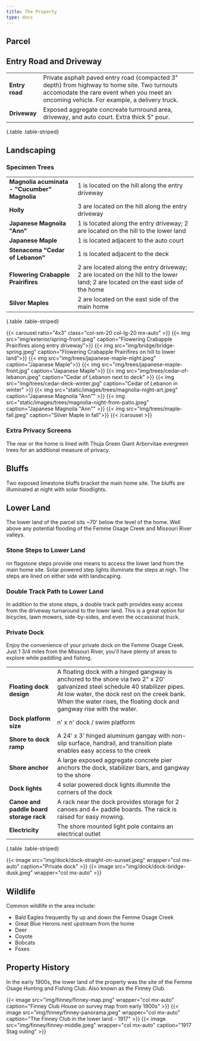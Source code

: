 ```yaml
---
title: The Property
type: docs
---
```


## Parcel


## Entry Road and Driveway

| | |
|-|-|
|**Entry road**|Private asphalt paved entry road (compacted 3" depth) from highway to home site. Two turnouts accomodate the rare event when you meet an oncoming vehicle. For example, a delivery truck.|
|**Driveway**|Exposed aggregate concreate turnround area, driveway, and auto court. Extra thick 5" pour.|
{.table .table-striped}

## Landscaping

### Specimen Trees

| | |
|-|-|
|**Magnolia acuminata - "Cucumber" Magnolia**|1 is located on the hill along the entry driveway|
|**Holly**|3 are located on the hill along the entry driveway| 
|**Japanese Magnoila "Ann"**|1 is located along the entry driveway; 2 are located on the hill to the lower land|
|**Japanese Maple**|1 is located adjacent to the auto court|
|**Stenacoma "Cedar of Lebanon"**|1 is located adjacent to the deck|
|**Flowering Crabapple Prairifires**|2 are located along the entry driveway; 2 are located on the hill to the lower land; 2 are located on the east side of the home|
|**Silver Maples**|2 are located on the east side of the main home|
{.table .table-striped}

{{< carousel ratio="4x3" class="col-sm-20 col-lg-20 mx-auto" >}}
  {{< img src="img/exterior/spring-front.jpeg" caption="Flowering Crabapple Prairifires along entry driveway">}}
  {{< img src="img/bridge/bridge-spring.jpeg" caption="Flowering Crabapple Prairifires on hill to lower land">}}
  {{< img src="img/trees/japanese-maple-night.jpeg" caption="Japanese Maple">}}
  {{< img src="img/trees/japanese-maple-front.jpg" caption="Japanese Maple">}}
  {{< img src="img/trees/cedar-of-lebanon.jpeg" caption="Cedar of Lebanon next to deck" >}}
  {{< img src="img/trees/cedar-deck-winter.jpg" caption="Cedar of Lebanon in winter" >}}
  {{< img src="static/images/trees/magnolia-night-art.jpeg" caption="Japanese Magnoila \"Ann\"" >}}
  {{< img src="static/images/trees/magnolia-night-from-patio.jpeg" caption="Japanese Magnoila \"Ann\"" >}} 
  {{< img src="img/trees/maple-fall.jpeg" caption="Silver Maple in fall">}}
{{< /carousel >}}

### Extra Privacy Screens

The rear or the home is lined with Thuja Green Giant Arborvitae evergreen trees for an additional measure of privacy.

## Bluffs

Two exposed limestone bluffs bracket the main home site. The bluffs are illuminated at night with solar floodlights.

## Lower Land

The lower land of the parcel sits ~70' below the level of the home. Well above any potential flooding of the Femme Osage Creek and Missouri River valleys.

### Stone Steps to Lower Land

nn flagstone steps provide one means to access the lower land from the main home site. Solar powered step lights illuminate the steps at nigh. The steps are lined on either side with landscaping.

### Double Track Path to Lower Land

In addition to the stone steps, a double track path provides easy access from the driveway turnaround to the lower land. This is a great option for bicycles, lawn mowers, side-by-sides, and even the occassional truck. 

### Private Dock

Enjoy the convenience of your private dock on the Femme Osage Creek. Just 1 3/4 miles from the Missouri River, you'll have plenty of areas to explore while paddling and fishing.

| | |
|-|-|
|**Floating dock design**|A floating dock with a hinged gangway is anchored to the shore via two 2" x 20' galvanized steel schedule 40 stabilizer pipes. At low water, the dock rest on the creek bank. When the water rises, the floating dock and gangway rise with the water.|
|**Dock platform size**|n' x n' dock / swim platform|
|**Shore to dock ramp**|A 24' x 3' hinged aluminum gangay with non-slip surface, handrail, and transition plate enables easy access to the creek|**
|**Shore anchor**|A large exposed aggregate concrete pier anchors the dock, stabilizer bars, and gangway to the shore|
|**Dock lights**|4 solar powered dock lights illumnite the corners of the dock|
|**Canoe and paddle board storage rack**|A rack near the dock provides storage for 2 canoes and 4+ paddle boards. The raick is raised for easy mowing.|
|**Electricity**|The shore mounted light pole contains an electrical outlet|
{.table .table-striped}

{{< image src="img/dock/dock-straight-on-sunset.jpeg" wrapper="col mx-auto" caption="Private dock" >}}
{{< image src="img/dock/dock-bridge-dusk.jpeg" wrapper="col mx-auto" >}}

## Wildlife

Common wildlife in the area include:

* Bald Eagles frequently fly up and down the Femme Osage Creek
* Great Blue Herons nest upstream from the home
* Deer
* Coyote
* Bobcats
* Foxes

## Property History

In the early 1900s, the lower land of the property was the site of the Femme Osage Hunting and Fishing Club. Also known as the Finney Club.

{{< image src="img/finney/finney-map.png" wrapper="col mx-auto" caption="Finney Club House on survey map from early 1900s" >}}
{{< image src="img/finney/finney-panorama.jpeg" wrapper="col mx-auto" caption="The Finney Club in the lower land - 1917" >}}
{{< image src="img/finney/finney-middle.jpeg" wrapper="col mx-auto" caption="1917 Stag outing" >}}